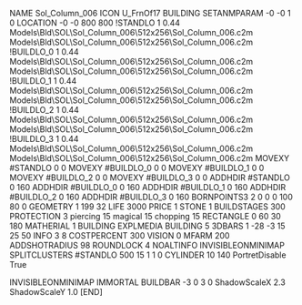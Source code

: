 NAME Sol_Column_006
ICON U_FrnOf17
BUILDING
SETANMPARAM -0 -0 1 0
LOCATION -0 -0 800 800
!STANDLO      1 0.44 Models\Bld\SOL\Sol_Column_006\512x256\Sol_Column_006.c2m Models\Bld\SOL\Sol_Column_006\512x256\Sol_Column_006.c2m 
!BUILDLO_0    1 0.44 Models\Bld\SOL\Sol_Column_006\512x256\Sol_Column_006.c2m Models\Bld\SOL\Sol_Column_006\512x256\Sol_Column_006.c2m 
!BUILDLO_1    1 0.44 Models\Bld\SOL\Sol_Column_006\512x256\Sol_Column_006.c2m Models\Bld\SOL\Sol_Column_006\512x256\Sol_Column_006.c2m 
!BUILDLO_2    1 0.44 Models\Bld\SOL\Sol_Column_006\512x256\Sol_Column_006.c2m Models\Bld\SOL\Sol_Column_006\512x256\Sol_Column_006.c2m 
!BUILDLO_3    1 0.44 Models\Bld\SOL\Sol_Column_006\512x256\Sol_Column_006.c2m Models\Bld\SOL\Sol_Column_006\512x256\Sol_Column_006.c2m 
MOVEXY #STANDLO    0 0
MOVEXY #BUILDLO_0  0 0
MOVEXY #BUILDLO_1  0 0
MOVEXY #BUILDLO_2  0 0
MOVEXY #BUILDLO_3  0 0
ADDHDIR #STANDLO 0 160
ADDHDIR #BUILDLO_0 0 160
ADDHDIR #BUILDLO_1 0 160
ADDHDIR #BUILDLO_2 0 160
ADDHDIR #BUILDLO_3 0 160
BORNPOINTS3 2 0 0 0 100 80 0
GEOMETRY 1 199 32
LIFE     3000
PRICE 1 STONE 1
BUILDSTAGES 300
PROTECTION 3 piercing 15 magical 15 chopping 15
RECTANGLE    0 60 30 180
MATHERIAL 1 BUILDING
EXPLMEDIA BUILDING 5
3DBARS 1 -28 -3 15 25 50
INFO 3 8
COSTPERCENT 300
VISION 0
MFARM 200
ADDSHOTRADIUS 98
ROUNDLOCK 4
NOALTINFO
INVISIBLEONMINIMAP
SPLITCLUSTERS #STANDLO 500 15 1 1 0
CYLINDER 10 140
PortretDisable True

INVISIBLEONMINIMAP
IMMORTAL
BUILDBAR -3 0 3 0
ShadowScaleX 2.3
ShadowScaleY 1.0
[END]
